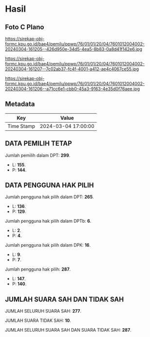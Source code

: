 # Hasil

## Foto C Plano

https://sirekap-obj-formc.kpu.go.id/bae4/pemilu/ppwp/76/01/01/20/04/7601012004002-20240304-161205--426d950e-34d5-4ea5-8b83-0a8d41f142e6.jpg

https://sirekap-obj-formc.kpu.go.id/bae4/pemilu/ppwp/76/01/01/20/04/7601012004002-20240304-161207--7c02ab37-fc4f-4001-a412-ae4c4067ce55.jpg

https://sirekap-obj-formc.kpu.go.id/bae4/pemilu/ppwp/76/01/01/20/04/7601012004002-20240304-161206--a71cc6e1-cbb0-45a3-9163-4e35d0f76aee.jpg


## Metadata

| Key        | Value               |
| ---------- | ------------------- |
| Time Stamp | 2024-03-04 17:00:00 |


## DATA PEMILIH TETAP

Jumlah pemilih dalam DPT: **299**.
 * L: **155**.
 * P: **144**.

## DATA PENGGUNA HAK PILIH

Jumlah pengguna hak pilih dalam DPT: **265**.
 * L: **136**.
 * P: **129**.

Jumlah pengguna hak pilih dalam DPTb: **6**.
 * L: **2**.
 * P: **4**.

Jumlah pengguna hak pilih dalam DPK: **16**.
 * L: **9**.
 * P: **7**.

Jumlah pengguna hak pilih: **287**.
 * L: **147**.
 * P: **140**.

## JUMLAH SUARA SAH DAN TIDAK SAH

JUMLAH SELURUH SUARA SAH: **277**.

JUMLAH SUARA TIDAK SAH: **10**.

JUMLAH SELURUH SUARA SAH DAN SUARA TIDAK SAH: **287**.


